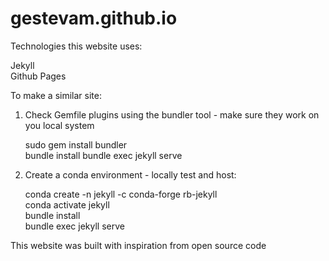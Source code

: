# gestevam.github.io


Technologies this website uses:
   <p>Jekyll
     <br>
     Github Pages </p>

To make a similar site:

1. Check Gemfile plugins using the bundler tool - make sure they work on you local system
   <p>sudo gem install bundler
     <br>bundle install
     bundle exec jekyll serve </p>

2. Create a conda environment - locally test and host:
   <p>conda create -n jekyll -c conda-forge rb-jekyll
     <br>conda activate jekyll
     <br>bundle install
     <br>bundle exec jekyll serve</p>

This website was built with inspiration from open source code
